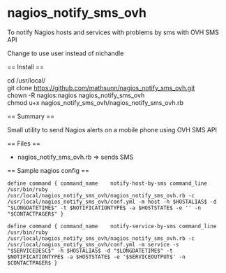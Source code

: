 nagios_notify_sms_ovh
=====================

To notify Nagios hosts and services with problems by sms with OVH SMS API  

Change to use user instead of nichandle  

== Install ==  

cd /usr/local/  
git clone https://github.com/mathsunn/nagios_notify_sms_ovh.git  
chown -R nagios:nagios nagios_notify_sms_ovh  
chmod u+x nagios_notify_sms_ovh/nagios_notify_sms_ovh.rb  

== Summary ==

Small utility to send Nagios alerts on a mobile phone using OVH SMS API  

== Files ==

* nagios_notify_sms_ovh.rb => sends SMS

== Sample nagios config ==

`define command {
        command_name    notify-host-by-sms
        command_line    /usr/bin/ruby /usr/local/nagios_notify_sms_ovh/nagios_notify_sms_ovh.rb -c /usr/local/nagios_notify_sms_ovh/conf.yml -m host -h $HOSTALIAS$ -d "$LONGDATETIME$" -t $NOTIFICATIONTYPE$ -a $HOSTSTATE$ -e '' -n "$CONTACTPAGER$"
}`

`define command {
        command_name    notify-service-by-sms
        command_line    /usr/bin/ruby /usr/local/nagios_notify_sms_ovh/nagios_notify_sms_ovh.rb -c /usr/local/nagios_notify_sms_ovh/conf.yml -m service -s "$SERVICEDESC$" -h $HOSTALIAS$ -d "$LONGDATETIME$" -t $NOTIFICATIONTYPE$ -a $HOSTSTATE$ -e '$SERVICEOUTPUT$' -n $CONTACTPAGER$
}`
